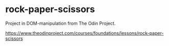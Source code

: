 # rock-paper-scissors

Project in DOM-manipulation from The Odin Project.

https://www.theodinproject.com/courses/foundations/lessons/rock-paper-scissors
